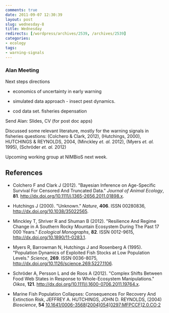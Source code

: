 ```yaml
---
comments: true
date: 2011-09-07 12:30:39
layout: post
slug: wednesday-8
title: Wednesday
redirects: [/wordpress/archives/2539, /archives/2539]
categories:
- ecology
tags:
- warning-signals
---
```


### Alan Meeting


Next steps directions



	
  * economics of uncertainty in early warning

	
  * simulated data approach - insect pest dynamics.

	
  * cod data set. fisheries depensation


Send Alan: Slides, CV (for post doc apps)

Discussed some relevant literature, mostly for the warning signals in fisheries questions:
(Colchero & Clark, 2012), (Hutchings, 2000), HUTCHINGS & REYNOLDS, 2004, (Minckley _et. al._ 2012), (Myers _et. al._ 1995), (Schröder _et. al._ 2012)

Upcoming working group at NIMBioS next week.



## References


- Colchero F and Clark J (2012).
"Bayesian Inference on Age-Specific Survival For Censored And Truncated Data."
*Journal of Animal Ecology*, **81**.
<a href="http://dx.doi.org/10.1111/j.1365-2656.2011.01898.x">http://dx.doi.org/10.1111/j.1365-2656.2011.01898.x</a>.

- Hutchings J (2000).
"Unknown."
*Nature*, **406**.
ISSN 00280836, <a href="http://dx.doi.org/10.1038/35022565">http://dx.doi.org/10.1038/35022565</a>.

- Minckley T, Shriver R and Shuman B (2012).
"Resilience And Regime Change in A Southern Rocky Mountain Ecosystem During The Past 17 000 Years."
*Ecological Monographs*, **82**.
ISSN 0012-9615, <a href="http://dx.doi.org/10.1890/11-0283.1">http://dx.doi.org/10.1890/11-0283.1</a>.

- Myers R, Barrowman N, Hutchings J and Rosenberg A (1995).
"Population Dynamics of Exploited Fish Stocks at Low Population Levels."
*Science*, **269**.
ISSN 0036-8075, <a href="http://dx.doi.org/10.1126/science.269.5227.1106">http://dx.doi.org/10.1126/science.269.5227.1106</a>.

- Schröder A, Persson L and de Roos A (2012).
"Complex Shifts Between Food Web States in Response to Whole-Ecosystem Manipulations."
*Oikos*, **121**.
<a href="http://dx.doi.org/10.1111/j.1600-0706.2011.19764.x">http://dx.doi.org/10.1111/j.1600-0706.2011.19764.x</a>.



-  Marine Fish Population Collapses: Consequences For Recovery And Extinction Risk, JEFFREY A. HUTCHINGS, JOHN D. REYNOLDS,  (2004) *Bioscience*, **54**    [10.1641/0006-3568(2004)054[0297:MFPCCF]2.0.CO;2](http://dx.doi.org/10.1641/0006-3568(2004)054[0297:MFPCCF]2.0.CO;2)
